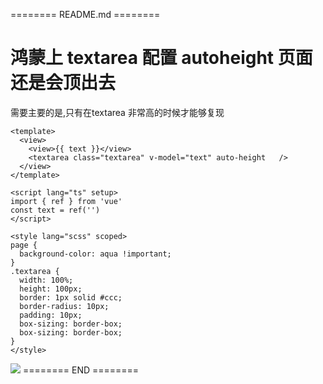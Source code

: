 ======== README.md ========

# 鸿蒙上 textarea 配置 autoheight 页面还是会顶出去

需要主要的是,只有在textarea 非常高的时候才能够复现

```
<template>
  <view>
    <view>{{ text }}</view>
    <textarea class="textarea" v-model="text" auto-height	/>
  </view>
</template>

<script lang="ts" setup>
import { ref } from 'vue'
const text = ref('')
</script>

<style lang="scss" scoped>
page {
  background-color: aqua !important;
}
.textarea {
  width: 100%;
  height: 100px;
  border: 1px solid #ccc;
  border-radius: 10px;
  padding: 10px;
  box-sizing: border-box;
  box-sizing: border-box;
}
</style>

```


![](https://yuhepicgo.oss-cn-beijing.aliyuncs.com/20250611115451545.png)
======== END ========
